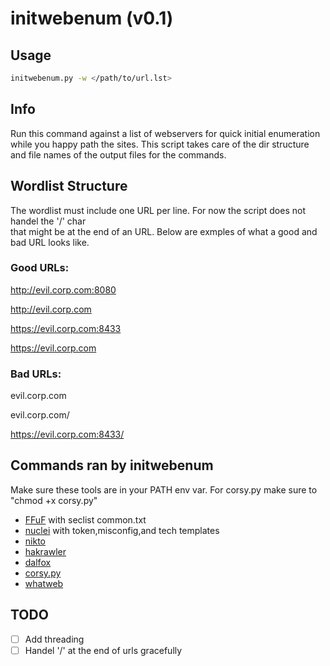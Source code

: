 # initwebenum (v0.1)

## Usage

```sh
initwebenum.py -w </path/to/url.lst>
```
## Info
Run this command against a list of webservers for quick initial enumeration while you 
happy path the sites. This script takes care of the dir structure and file names of 
the output files for the commands. 

## Wordlist Structure 
The wordlist must include one URL per line. For now the script does not handel the '/' char  
that might be at the end of an URL. Below are exmples of what a good and bad URL looks like. 

### Good URLs:

http://evil.corp.com:8080

http://evil.corp.com

https://evil.corp.com:8433

https://evil.corp.com

### Bad URLs:

evil.corp.com

evil.corp.com/

https://evil.corp.com:8433/

## Commands ran by initwebenum
Make sure these tools are in your PATH env var. For corsy.py make sure to "chmod +x corsy.py"

- [FFuF](https://github.com/ffuf/ffuf) with seclist common.txt
- [nuclei](https://github.com/projectdiscovery/nuclei) with token,misconfig,and tech templates 
- [nikto](https://github.com/sullo/nikto)
- [hakrawler](https://github.com/hakluke/hakrawler)
- [dalfox](https://github.com/hahwul/dalfox/releases) 
- [corsy.py](https://github.com/s0md3v/Corsy)
- [whatweb](https://github.com/urbanadventurer/WhatWeb)

## TODO
- [ ] Add threading
- [ ] Handel '/' at the end of urls gracefully
